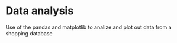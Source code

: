 # Data analysis
Use of the pandas and matplotlib to analize and plot out data from a shopping database
